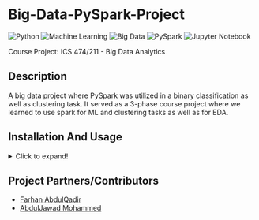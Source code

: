 # Big-Data-PySpark-Project
  ![Python](https://img.shields.io/badge/-Python-black?style=flat&logo=python)
  ![Machine Learning](https://img.shields.io/badge/-Machine%20Learning-566be8?style=flat)
  ![Big Data](https://img.shields.io/badge/-Big%20Data-yellow?style=flat)
  ![PySpark](https://img.shields.io/badge/-PySpark-darkgreen?style=flat)
  ![Jupyter Notebook](https://img.shields.io/badge/-Jupyter%20Notebook-black?style=flat&logo=jupyter)
  
  Course Project: ICS 474/211 - Big Data Analytics
  
 ## Description
A big data project where PySpark was utilized in a binary classification as well as clustering task. It served as a 3-phase course project where we learned to use spark for ML and clustering tasks as well as for EDA.
 
 ## Installation And Usage
<details>
    <summary>Click to expand!</summary>
    <br/>
  
  1. Installation
     - Download/clone this repository. Then open terminal (make sure you are in the project's directory).
     - Create a virtual environment using the command ````py -m venv yourVenvName```` and activate it using ````yourVenvName\Scripts\activate.bat````.
     - Then run the following command ````pip install -r requirements.txt````. With this, all the dependencies will be installed in your virtual environment. 
  > **Note:** *If any dependency is missing or an error shows up, install it using ````pip install moduleName````*.

  2. Usage
     1. Open your project folder and go to the terminal and activate your virtual environment. 
     2. Open any ````.ipynb```` file and enjoy.
</details>

 ## Project Partners/Contributors
   - [Farhan AbdulQadir](https://github.com/Vegeterian)
   - [AbdulJawad Mohammed](https://github.com/abbaddon1001)
   
 
  
